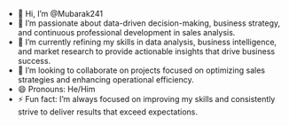 - 👋 Hi, I’m @Mubarak241
- 👀 I’m passionate about data-driven decision-making, business strategy, and continuous professional development in sales analysis.
- 🌱 I’m currently refining my skills in data analysis, business intelligence, and market research to provide actionable insights that drive business success.
- 💞️  I’m looking to collaborate on projects focused on optimizing sales strategies and enhancing operational efficiency.
- 😄 Pronouns: He/Him
- ⚡ Fun fact: I’m always focused on improving my skills and consistently strive to deliver results that exceed expectations.

<!---
Mubarak241/Mubarak241 is a ✨ special ✨ repository because its `README.md` (this file) appears on your GitHub profile.
You can click the Preview link to take a look at your changes.
--->
